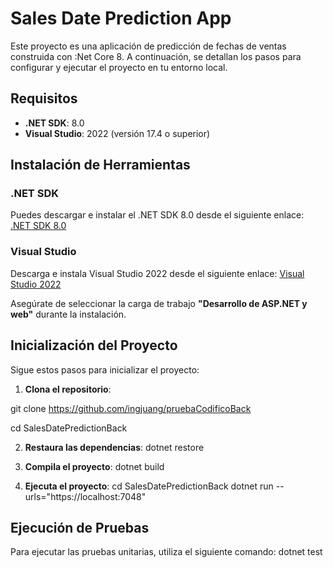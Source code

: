 # Sales Date Prediction App
Este proyecto es una aplicación de predicción de fechas de ventas construida con :Net Core 8. A continuación, se detallan los pasos para configurar y ejecutar el proyecto en tu entorno local.

## Requisitos

- **.NET SDK**: 8.0
- **Visual Studio**: 2022 (versión 17.4 o superior)

## Instalación de Herramientas

### .NET SDK

Puedes descargar e instalar el .NET SDK 8.0 desde el siguiente enlace:
[.NET SDK 8.0](https://dotnet.microsoft.com/download/dotnet/8.0)

### Visual Studio

Descarga e instala Visual Studio 2022 desde el siguiente enlace:
[Visual Studio 2022](https://visualstudio.microsoft.com/es/vs/)

Asegúrate de seleccionar la carga de trabajo **"Desarrollo de ASP.NET y web"** durante la instalación.

## Inicialización del Proyecto

Sigue estos pasos para inicializar el proyecto:

1. **Clona el repositorio**:

git clone https://github.com/ingjuang/pruebaCodificoBack

cd SalesDatePredictionBack

2. **Restaura las dependencias**:
dotnet restore

3. **Compila el proyecto**:
dotnet build

4. **Ejecuta el proyecto**:
cd SalesDatePredictionBack
dotnet run --urls="https://localhost:7048"

## Ejecución de Pruebas

Para ejecutar las pruebas unitarias, utiliza el siguiente comando:
dotnet test

